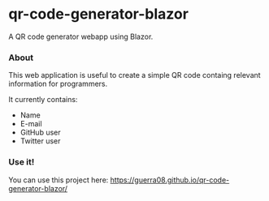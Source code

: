 # qr-code-generator-blazor
A QR code generator webapp using Blazor.

### About

This web application is useful to create a simple QR code containg relevant information for programmers.

It currently contains:

- Name
- E-mail
- GitHub user
- Twitter user

### Use it!

You can use this project here: https://guerra08.github.io/qr-code-generator-blazor/
